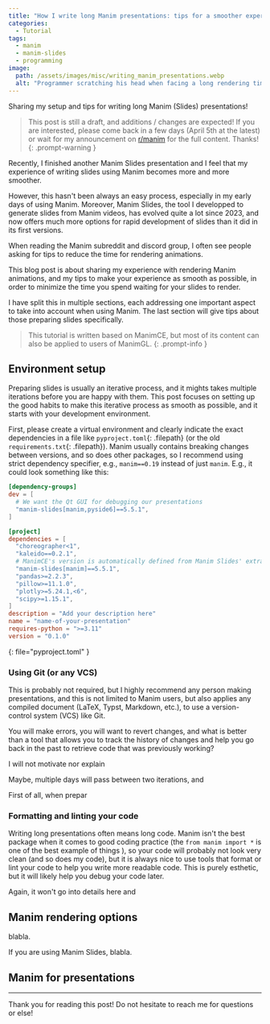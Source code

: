 ```yaml
---
title: "How I write long Manim presentations: tips for a smoother experience"
categories:
  - Tutorial
tags:
  - manim
  - manim-slides
  - programming
image:
  path: /assets/images/misc/writing_manim_presentations.webp
  alt: "Programmer scratching his head when facing a long rendering time - Generated by ChatGPT and extended with Diffusers Image Outpaint"
---
```


Sharing my setup and tips for writing long Manim (Slides) presentations!

<!--more-->

> This post is still a draft, and additions / changes are expected! If you are interested,
> please come back in a few days (April 5th at the latest) or wait for my announcement on
> [r/manim](https://www.reddit.com/r/manim/) for the full content. Thanks!
{: .prompt-warning }

Recently, I finished another Manim Slides presentation and I feel
that my experience of writing slides using Manim becomes more and more smoother.

However, this hasn't been always an easy process, especially in my early days
of using Manim. Moreover, Manim Slides, the tool I developped to generate
slides from Manim videos, has evolved quite a lot since 2023, and now offers
much more options for rapid development of slides than it did in its first versions.

When reading the Manim subreddit and discord group, I often see people
asking for tips to reduce the time for rendering animations.

This blog post is about sharing my experience with rendering Manim animations,
and my tips to make your experience as smooth as possible, in order to minimize
the time you spend waiting for your slides to render.

I have split this in multiple sections, each addressing one important aspect to
take into account when using Manim. The last section will give tips about those
preparing slides specifically.

> This tutorial is written based on ManimCE, but most of its content can also be applied to users of ManimGL.
{: .prompt-info }

## Environment setup

Preparing slides is usually an iterative process, and it mights takes multiple iterations before you are happy with them.
This post focuses on setting up the good habits to make this iterative process as smooth as possible, and it starts with your
development environment.

First, please create a virtual environment and clearly indicate the exact dependencies in a file like `pyproject.toml`{: .filepath} (or the old `requirements.txt`{: .filepath}). Manim usually contains breaking changes between versions, and so does other packages, so I recommend using strict dependency specifier, e.g., `manim==0.19` instead of just `manim`. E.g., it could look something like this:

```toml
[dependency-groups]
dev = [
  # We want the Qt GUI for debugging our presentations
  "manim-slides[manim,pyside6]==5.5.1",
]

[project]
dependencies = [
  "choreographer<1",
  "kaleido==0.2.1",
  # ManimCE's version is automatically defined from Manim Slides' extra
  "manim-slides[manim]==5.5.1",
  "pandas>=2.2.3",
  "pillow>=11.1.0",
  "plotly>=5.24.1,<6",
  "scipy>=1.15.1",
]
description = "Add your description here"
name = "name-of-your-presentation"
requires-python = ">=3.11"
version = "0.1.0"
```
{: file="pyproject.toml" }

### Using Git (or any VCS)

This is probably not required, but I highly recommend any person making presentations,
and this is not limited to Manim users, but also applies any compiled document (LaTeX, Typst, Markdown, etc.),
to use a version-control system (VCS) like Git.

You will make errors, you will want to revert changes, and what is better than a tool
that allows you to track the history of changes and help you go back in the past to retrieve code
that was previously working?

 I will not motivate nor explain 

Maybe, multiple days will pass between two iterations, and 

First of all, when prepar

### Formatting and linting your code

Writing long presentations often means long code. Manim isn't the best package
when it comes to good coding practice (the `from manim import *` is one of the best example of things ),
so your code will probably not look very clean (and so does my code), but it is always nice to use tools
that format or lint your code to help you write more readable code. This is purely esthetic, but it will likely help you debug your code later.

Again, it won't go into details here and 

## Manim rendering options

blabla.

If you are using Manim Slides, blabla.

## Manim for presentations

---

Thank you for reading this post!
Do not hesitate to reach me for questions or else!
